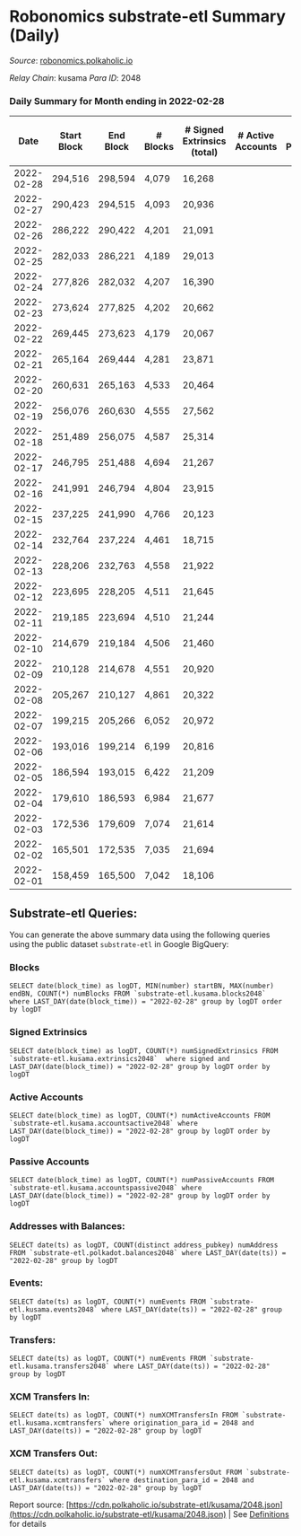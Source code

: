 # Robonomics substrate-etl Summary (Daily)

_Source_: [robonomics.polkaholic.io](https://robonomics.polkaholic.io)

*Relay Chain*: kusama
*Para ID*: 2048



### Daily Summary for Month ending in 2022-02-28


| Date | Start Block | End Block | # Blocks | # Signed Extrinsics (total) | # Active Accounts | # Passive | # New | # Addresses with Balances | # Events | # Transfers | # XCM Transfers In | # XCM Transfers Out | Issues | 
| ---- | ----------- | --------- | -------- | --------------------------- | ----------------- | --------- | ----- | ------------------------- | -------- | ----------- | ------------------ | ------------------- | ------ |
| 2022-02-28 | 294,516 | 298,594 | 4,079 | 16,268 |  |  |  | 2,450 | 91,270 | 5 ($5,606.65) |   |   |  |
| 2022-02-27 | 290,423 | 294,515 | 4,093 | 20,936 |  |  |  | 2,452 | 108,147 |   |   |   |  |
| 2022-02-26 | 286,222 | 290,422 | 4,201 | 21,091 |  |  |  | 2,451 | 109,472 | 1 ($16.44) |   |   |  |
| 2022-02-25 | 282,033 | 286,221 | 4,189 | 29,013 |  |  |  | 2,449 | 152,948 | 8 ($7,747.19) |   |   |  |
| 2022-02-24 | 277,826 | 282,032 | 4,207 | 16,390 |  |  |  | 2,446 | 95,594 | 61 ($3,729.31) |   |   |  |
| 2022-02-23 | 273,624 | 277,825 | 4,202 | 20,662 |  |  |  | 2,434 | 114,445 | 1  |   |   |  |
| 2022-02-22 | 269,445 | 273,623 | 4,179 | 20,067 |  |  |  | 2,413 | 109,448 | 2 ($2.23) |   |   |  |
| 2022-02-21 | 265,164 | 269,444 | 4,281 | 23,871 |  |  |  | 2,379 | 128,992 | 2 ($13,124.39) |   |   |  |
| 2022-02-20 | 260,631 | 265,163 | 4,533 | 20,464 |  |  |  | 2,376 | 112,476 |   |   |   |  |
| 2022-02-19 | 256,076 | 260,630 | 4,555 | 27,562 |  |  |  | 2,376 | 139,677 | 1 ($0.07) |   |   |  |
| 2022-02-18 | 251,489 | 256,075 | 4,587 | 25,314 |  |  |  | 2,372 | 129,924 | 7 ($8,093.06) |   |   |  |
| 2022-02-17 | 246,795 | 251,488 | 4,694 | 21,267 |  |  |  | 2,373 | 107,827 | 5 ($78.20) |   |   |  |
| 2022-02-16 | 241,991 | 246,794 | 4,804 | 23,915 |  |  |  | 2,375 | 117,310 | 1 ($105,682.78) |   |   |  |
| 2022-02-15 | 237,225 | 241,990 | 4,766 | 20,123 |  |  |  | 2,373 | 104,483 | 13 ($2,432.91) |   |   |  |
| 2022-02-14 | 232,764 | 237,224 | 4,461 | 18,715 |  |  |  | 2,381 | 96,924 |   |   |   |  |
| 2022-02-13 | 228,206 | 232,763 | 4,558 | 21,922 |  |  |  | 2,381 | 109,570 |   |   |   |  |
| 2022-02-12 | 223,695 | 228,205 | 4,511 | 21,645 |  |  |  | 2,379 | 108,228 | 1 ($22,159.92) |   |   |  |
| 2022-02-11 | 219,185 | 223,694 | 4,510 | 21,244 |  |  |  | 2,378 | 106,609 | 1 ($20.73) |   |   |  |
| 2022-02-10 | 214,679 | 219,184 | 4,506 | 21,460 |  |  |  | 2,376 | 112,249 | 4 ($37.88) |   |   |  |
| 2022-02-09 | 210,128 | 214,678 | 4,551 | 20,920 |  |  |  | 2,371 | 113,188 | 3  |   |   |  |
| 2022-02-08 | 205,267 | 210,127 | 4,861 | 20,322 |  |  |  | 2,366 | 116,952 | 1 ($45.33) |   |   |  |
| 2022-02-07 | 199,215 | 205,266 | 6,052 | 20,972 |  |  |  | 2,365 | 125,838 | 3  |   |   |  |
| 2022-02-06 | 193,016 | 199,214 | 6,199 | 20,816 |  |  |  | 2,365 | 125,996 | 5 ($53,991.16) |   |   |  |
| 2022-02-05 | 186,594 | 193,015 | 6,422 | 21,209 |  |  |  | 2,365 | 128,890 | 1 ($8.62) |   |   |  |
| 2022-02-04 | 179,610 | 186,593 | 6,984 | 21,677 |  |  |  | 2,364 | 133,646 | 9 ($146,857.86) |   |   |  |
| 2022-02-03 | 172,536 | 179,609 | 7,074 | 21,614 |  |  |  | 2,358 | 133,802 | 6 ($7,335.12) |   |   |  |
| 2022-02-02 | 165,501 | 172,535 | 7,035 | 21,694 |  |  |  | 2,356 | 133,622 | 1 ($0.02) |   |   |  |
| 2022-02-01 | 158,459 | 165,500 | 7,042 | 18,106 |  |  |  | 2,356 | 118,143 | 3 ($4,243.04) |   |   |  |

## Substrate-etl Queries:
You can generate the above summary data using the following queries using the public dataset `substrate-etl` in Google BigQuery:


### Blocks
```
SELECT date(block_time) as logDT, MIN(number) startBN, MAX(number) endBN, COUNT(*) numBlocks FROM `substrate-etl.kusama.blocks2048`  where LAST_DAY(date(block_time)) = "2022-02-28" group by logDT order by logDT
```


### Signed Extrinsics
```
SELECT date(block_time) as logDT, COUNT(*) numSignedExtrinsics FROM `substrate-etl.kusama.extrinsics2048`  where signed and LAST_DAY(date(block_time)) = "2022-02-28" group by logDT order by logDT
```


### Active Accounts
```
SELECT date(block_time) as logDT, COUNT(*) numActiveAccounts FROM `substrate-etl.kusama.accountsactive2048` where LAST_DAY(date(block_time)) = "2022-02-28" group by logDT order by logDT
```


### Passive Accounts
```
SELECT date(block_time) as logDT, COUNT(*) numPassiveAccounts FROM `substrate-etl.kusama.accountspassive2048` where LAST_DAY(date(block_time)) = "2022-02-28" group by logDT order by logDT
```


### Addresses with Balances:
```
SELECT date(ts) as logDT, COUNT(distinct address_pubkey) numAddress FROM `substrate-etl.polkadot.balances2048` where LAST_DAY(date(ts)) = "2022-02-28" group by logDT
```


### Events:
```
SELECT date(ts) as logDT, COUNT(*) numEvents FROM `substrate-etl.kusama.events2048` where LAST_DAY(date(ts)) = "2022-02-28" group by logDT
```


### Transfers:
```
SELECT date(ts) as logDT, COUNT(*) numEvents FROM `substrate-etl.kusama.transfers2048` where LAST_DAY(date(ts)) = "2022-02-28" group by logDT
```


### XCM Transfers In:
```
SELECT date(ts) as logDT, COUNT(*) numXCMTransfersIn FROM `substrate-etl.kusama.xcmtransfers` where origination_para_id = 2048 and LAST_DAY(date(ts)) = "2022-02-28" group by logDT
```


### XCM Transfers Out:
```
SELECT date(ts) as logDT, COUNT(*) numXCMTransfersOut FROM `substrate-etl.kusama.xcmtransfers` where destination_para_id = 2048 and LAST_DAY(date(ts)) = "2022-02-28" group by logDT
```



Report source: [https://cdn.polkaholic.io/substrate-etl/kusama/2048.json](https://cdn.polkaholic.io/substrate-etl/kusama/2048.json) | See [Definitions](/DEFINITIONS.md) for details
